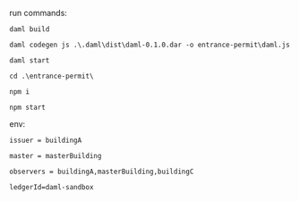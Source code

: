 run commands:
    
    daml build
    
    daml codegen js .\.daml\dist\daml-0.1.0.dar -o entrance-permit\daml.js
    
    daml start
    
    cd .\entrance-permit\
    
    npm i
    
    npm start

env:

    issuer = buildingA
    
    master = masterBuilding
    
    observers = buildingA,masterBuilding,buildingC
    
    ledgerId=daml-sandbox
